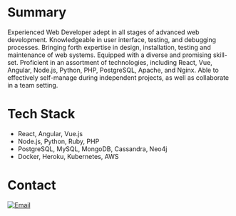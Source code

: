 <!--
**wiseinvoker/wiseinvoker** is a ✨ _special_ ✨ repository because its `README.md` (this file) appears on your GitHub profile.

Here are some ideas to get you started:

- 🔭 I’m currently working on ...
- 🌱 I’m currently learning ...
- 👯 I’m looking to collaborate on ...
- 🤔 I’m looking for help with ...
- 💬 Ask me about ...
- 📫 How to reach me: ...
- 😄 Pronouns: ...
- ⚡ Fun fact: ...
-->
# Summary
Experienced Web Developer adept in all stages of advanced web development.
Knowledgeable in user interface, testing, and debugging processes.
Bringing forth expertise in design, installation, testing and maintenance of web systems.
Equipped with a diverse and promising skill-set.
Proficient in an assortment of technologies, including React, Vue, Angular, Node.js, Python, PHP, PostgreSQL, Apache, and Nginx.
Able to effectively self-manage during independent projects, as well as collaborate in a team setting.

# Tech Stack
- React, Angular, Vue.js
- Node.js, Python, Ruby, PHP
- PostgreSQL, MySQL, MongoDB, Cassandra, Neo4j
- Docker, Heroku, Kubernetes, AWS

# Contact
   [![Email](https://img.shields.io/badge/-Email-c14438?style=flat&logo=Gmail&logoColor=white&link=mailto:grityangel@gmail.com)](mailto:grityangel@gmail.com)
